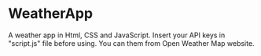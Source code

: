 # WeatherApp
A weather app in Html, CSS and JavaScript. Insert your API keys in "script.js" file before using. You can them from Open Weather Map website.
